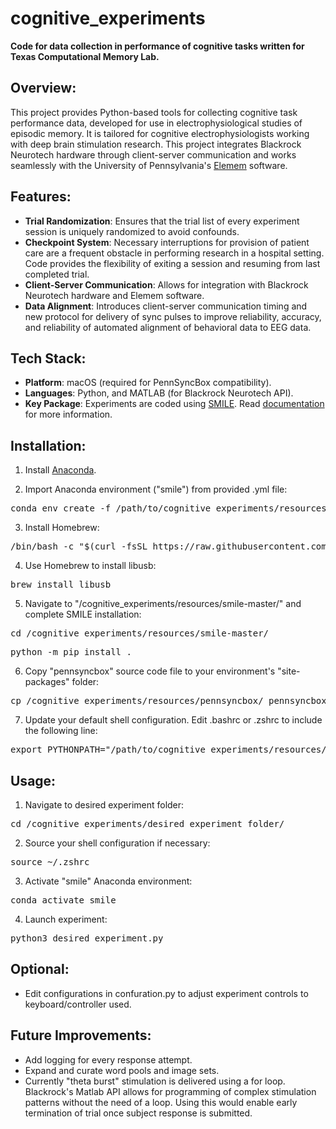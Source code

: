 # cognitive_experiments
**Code for data collection in performance of cognitive tasks written for Texas Computational Memory Lab.**

## Overview:
This project provides Python-based tools for collecting cognitive task performance data, developed for use in electrophysiological studies of episodic memory. It is tailored for cognitive electrophysiologists working with deep brain stimulation research. This project integrates Blackrock Neurotech hardware through client-server communication and works seamlessly with the University of Pennsylvania's [Elemem](https://github.com/pennmem/elemem) software.


## Features:
- **Trial Randomization**: Ensures that the trial list of every experiment session is uniquely randomized to avoid confounds.
- **Checkpoint System**: Necessary interruptions for provision of patient care are a frequent obstacle in performing research in a hospital setting. Code provides the flexibility of exiting a session and resuming from last completed trial. 
- **Client-Server Communication**: Allows for integration with Blackrock Neurotech hardware and Elemem software.
- **Data Alignment**: Introduces client-server communication timing and new protocol for delivery of sync pulses to improve reliability, accuracy, and reliability of automated alignment of behavioral data to EEG data.


## Tech Stack:
- **Platform**: macOS (required for PennSyncBox compatibility).
- **Languages**: Python, and MATLAB (for Blackrock Neurotech API).
- **Key Package**: Experiments are coded using [SMILE](https://github.com/compmem/smile). Read [documentation](https://smile-docs.readthedocs.io/en/latest/) for more information.


## Installation:
1) Install [Anaconda](https://anaconda.org/).

2) Import Anaconda environment ("smile") from provided .yml file:
<pre>conda env create -f /path/to/cognitive_experiments/resources/smile-conda-environment.yml</pre>

3) Install Homebrew:
<pre>/bin/bash -c "$(curl -fsSL https://raw.githubusercontent.com/Homebrew/install/HEAD/install.sh)"</pre>

4) Use Homebrew to install libusb:
<pre>brew install libusb</pre>

5) Navigate to "/cognitive_experiments/resources/smile-master/" and complete SMILE installation:
<pre>cd /cognitive_experiments/resources/smile-master/</pre>
<pre>python -m pip install .</pre>

6) Copy "pennsyncbox" source code file to your environment's "site-packages" folder:
<pre>cp /cognitive_experiments/resources/pennsyncbox/_pennsyncbox.cpython-36m-darwin.so /opt/anaconda3/envs/smile/lib/python3.6/site-packages/</pre>

7) Update your default shell configuration. Edit .bashrc or .zshrc to include the following line:
<pre>export PYTHONPATH="/path/to/cognitive_experiments/resources/smile-master/:$PYTHONPATH"
</pre>


## Usage:
1) Navigate to desired experiment folder:
<pre>cd /cognitive_experiments/desired_experiment_folder/</pre>

2) Source your shell configuration if necessary:
<pre>source ~/.zshrc</pre>

3) Activate "smile" Anaconda environment:
<pre>conda activate smile</pre>

4) Launch experiment:
<pre>python3 desired_experiment.py</pre>


## Optional:
- Edit configurations in confuration.py to adjust experiment controls to keyboard/controller used.


## Future Improvements:
- Add logging for every response attempt.
- Expand and curate word pools and image sets.
- Currently "theta burst" stimulation is delivered using a for loop. Blackrock's Matlab API allows for programming of complex stimulation patterns without the need of a loop. Using this would enable early termination of trial once subject response is submitted.
